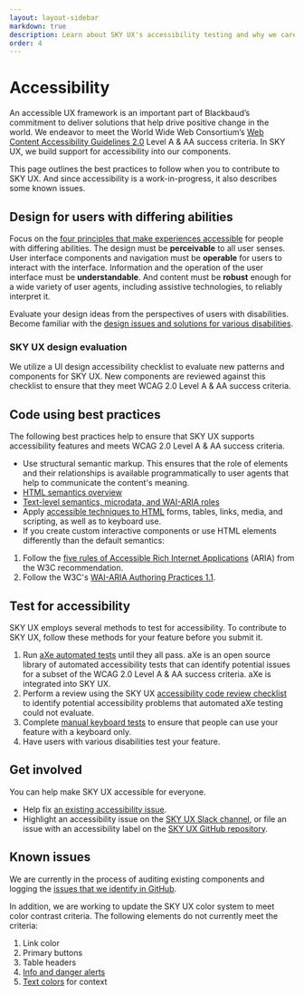```yaml
---
layout: layout-sidebar
markdown: true
description: Learn about SKY UX's accessibility testing and why we care about accessibility.
order: 4
---
```


# Accessibility

<i class="fa fa-universal-access fa-5x" style="float: right; margin: 0 1em 2em;"></i>
An accessible UX framework is an important part of Blackbaud’s commitment to deliver solutions that help drive positive change in the world. We endeavor to meet the World Wide Web Consortium’s [Web Content Accessibility Guidelines 2.0](https://www.w3.org/TR/WCAG20/) Level A &amp; AA success criteria. In SKY UX, we build support for accessibility into our components.

This page outlines the best practices to follow when you to contribute to SKY UX. And since accessibility is a work-in-progress, it also describes some known issues.

## Design for users with differing abilities

Focus on the [four principles that make experiences accessible](https://www.w3.org/TR/UNDERSTANDING-WCAG20/intro.html#introduction-fourprincs-head) for people with differing abilities. The design must be **perceivable** to all user senses. User interface components and navigation must be **operable** for users to interact with the interface. Information and the operation of the user interface must be **understandable**. And content must be **robust** enough for a wide variety of user agents, including assistive technologies, to reliably interpret it.

Evaluate your design ideas from the perspectives of users with disabilities. Become familiar with the [design issues and solutions for various disabilities](http://webaim.org/articles/userperspective/).

### SKY UX design evaluation

We utilize a UI design accessibility checklist to evaluate new patterns and components for SKY UX. New components are reviewed against this checklist to ensure that they meet WCAG 2.0 Level A &amp; AA success criteria.

## Code using best practices

The following best practices help to ensure that SKY UX supports accessibility features and meets WCAG 2.0 Level A &amp; AA success criteria.

- Use structural semantic markup. This ensures that the role of elements and their relationships is available programmatically to user agents that help to communicate the content's meaning.
 - [HTML semantics overview](http://learn.shayhowe.com/html-css/getting-to-know-html/)
 - [Text-level semantics, microdata, and WAI-ARIA roles](http://learn.shayhowe.com/advanced-html-css/semantics-accessibility/)
- Apply [accessible techniques to HTML](http://webaim.org/articles/) forms, tables, links, media, and scripting, as well as to keyboard use.
- If you create custom interactive components or use HTML elements differently than the default semantics:
 1. Follow the [five rules of Accessible Rich Internet Applications](https://www.w3.org/TR/aria-in-html/#notes-on-aria-use-in-html) (ARIA) from the W3C recommendation.
 2. Follow the W3C's [WAI-ARIA Authoring Practices 1.1](https://www.w3.org/TR/2016/WD-wai-aria-practices-1.1-20160317/).

## Test for accessibility

SKY UX employs several methods to test for accessibility. To contribute to SKY UX, follow these methods for your feature before you submit it.

1. Run [aXe automated tests](https://github.com/dequelabs/axe-core) until they all pass. aXe is an open source library of automated accessibility tests that can identify potential issues for a subset of the WCAG 2.0 Level A &amp; AA success criteria. aXe is integrated into SKY UX.
2. Perform a review using the SKY UX [accessibility code review checklist](code-review) to identify potential accessibility problems that automated aXe testing could not evaluate.
3. Complete [manual keyboard tests](keyboard-testing/) to ensure that people can use your feature with a keyboard only.
4. Have users with various disabilities test your feature.

## Get involved

You can help make SKY UX accessible for everyone.

- Help fix [an existing accessibility issue](https://github.com/blackbaud/skyux/issues?q=is%3Aopen+is%3Aissue+label%3Aaccessibility).
- Highlight an accessibility issue on the [SKY UX Slack channel](https://blackbaud-skyux-slackin.herokuapp.com/), or file an issue with an accessibility label on the [SKY UX GitHub repository](https://github.com/blackbaud/skyux/issues).

## Known issues

We are currently in the process of auditing existing components and logging the [issues that we identify in GitHub](https://github.com/blackbaud/skyux/issues?q=is%3Aopen+is%3Aissue+label%3Aaccessibility).

In addition, we are working to update the SKY UX color system to meet color contrast criteria. The following elements do not currently meet the criteria:

1. Link color
2. Primary buttons
3. Table headers
4. [Info and danger alerts](/components/alert/)
5. [Text colors](/components/text-colors/) for context
